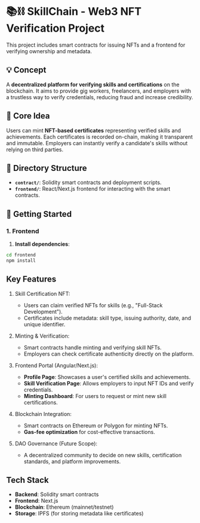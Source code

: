 # 📚⛓️ SkillChain - Web3 NFT Verification Project

This project includes smart contracts for issuing NFTs and a frontend for verifying ownership and metadata.

## 💡 Concept

A **decentralized platform for verifying skills and certifications** on the blockchain. It aims to provide gig workers, freelancers, and employers with a trustless way to verify credentials, reducing fraud and increase credibility.

## 🧠 Core Idea

Users can mint **NFT-based certificates** representing verified skills and achievements. Each certificates is recorded on-chain, making it transparent and immutable. Employers can instantly verify a candidate's skills without relying on third parties.

## 📂 Directory Structure

- **`contract/`**: Solidity smart contracts and deployment scripts.
- **`frontend/`**: React/Next.js frontend for interacting with the smart contracts.

## 🚀 Getting Started

### 1. Frontend

1. **Install dependencies**:

```bash
cd frontend
npm install
```

## Key Features

1. Skill Certification NFT:

    - Users can claim verified NFTs for skills (e.g., "Full-Stack Development").
    - Certificates include metadata: skill type, issuing authority, date, and unique identifier.

2. Minting & Verification:

    - Smart contracts handle minting and verifying skill NFTs.
    - Employers can check certificate authenticity directly on the platform.

3. Frontend Portal (Angular/Next.js):

    - **Profile Page**: Showcases a user's certified skills and achievements.
    - **Skill Verification Page**: Allows employers to input NFT IDs and verify credentials.
    - **Minting Dashboard**: For users to request or mint new skill certifications.

4. Blockchain Integration:

    - Smart contracts on Ethereum or Polygon for minting NFTs.
    - **Gas-fee optimization** for cost-effective transactions.

5. DAO Governance (Future Scope):
    - A decentralized community to decide on new skills, certification standards, and platform improvements.

## Tech Stack

- **Backend**: Solidity smart contracts
- **Frontend**: Next.js
- **Blockchain**: Ethereum (mainnet/testnet)
- **Storage**: IPFS (for storing metadata like certificates)
